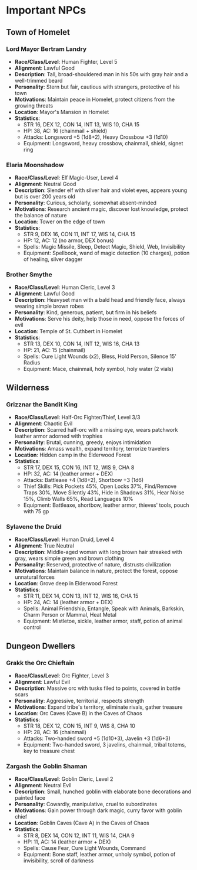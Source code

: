 # Important NPCs

## Town of Homelet

### Lord Mayor Bertram Landry
- **Race/Class/Level**: Human Fighter, Level 5
- **Alignment**: Lawful Good
- **Description**: Tall, broad-shouldered man in his 50s with gray hair and a well-trimmed beard
- **Personality**: Stern but fair, cautious with strangers, protective of his town
- **Motivations**: Maintain peace in Homelet, protect citizens from the growing threats
- **Location**: Mayor's Mansion in Homelet
- **Statistics**:
  - STR 16, DEX 12, CON 14, INT 13, WIS 10, CHA 15
  - HP: 38, AC: 16 (chainmail + shield)
  - Attacks: Longsword +5 (1d8+2), Heavy Crossbow +3 (1d10)
  - Equipment: Longsword, heavy crossbow, chainmail, shield, signet ring

### Elaria Moonshadow
- **Race/Class/Level**: Elf Magic-User, Level 4
- **Alignment**: Neutral Good
- **Description**: Slender elf with silver hair and violet eyes, appears young but is over 200 years old
- **Personality**: Curious, scholarly, somewhat absent-minded
- **Motivations**: Research ancient magic, discover lost knowledge, protect the balance of nature
- **Location**: Tower on the edge of town
- **Statistics**:
  - STR 9, DEX 16, CON 11, INT 17, WIS 14, CHA 15
  - HP: 12, AC: 12 (no armor, DEX bonus)
  - Spells: Magic Missile, Sleep, Detect Magic, Shield, Web, Invisibility
  - Equipment: Spellbook, wand of magic detection (10 charges), potion of healing, silver dagger

### Brother Smythe
- **Race/Class/Level**: Human Cleric, Level 3
- **Alignment**: Lawful Good
- **Description**: Heavyset man with a bald head and friendly face, always wearing simple brown robes
- **Personality**: Kind, generous, patient, but firm in his beliefs
- **Motivations**: Serve his deity, help those in need, oppose the forces of evil
- **Location**: Temple of St. Cuthbert in Homelet
- **Statistics**:
  - STR 13, DEX 10, CON 14, INT 12, WIS 16, CHA 13
  - HP: 21, AC: 15 (chainmail)
  - Spells: Cure Light Wounds (x2), Bless, Hold Person, Silence 15' Radius
  - Equipment: Mace, chainmail, holy symbol, holy water (2 vials)

## Wilderness

### Grizznar the Bandit King
- **Race/Class/Level**: Half-Orc Fighter/Thief, Level 3/3
- **Alignment**: Chaotic Evil
- **Description**: Scarred half-orc with a missing eye, wears patchwork leather armor adorned with trophies
- **Personality**: Brutal, cunning, greedy, enjoys intimidation
- **Motivations**: Amass wealth, expand territory, terrorize travelers
- **Location**: Hidden camp in the Elderwood Forest
- **Statistics**:
  - STR 17, DEX 15, CON 16, INT 12, WIS 9, CHA 8
  - HP: 32, AC: 14 (leather armor + DEX)
  - Attacks: Battleaxe +4 (1d8+2), Shortbow +3 (1d6)
  - Thief Skills: Pick Pockets 45%, Open Locks 37%, Find/Remove Traps 30%, Move Silently 43%, Hide in Shadows 31%, Hear Noise 15%, Climb Walls 65%, Read Languages 10%
  - Equipment: Battleaxe, shortbow, leather armor, thieves' tools, pouch with 75 gp

### Sylavene the Druid
- **Race/Class/Level**: Human Druid, Level 4
- **Alignment**: True Neutral
- **Description**: Middle-aged woman with long brown hair streaked with gray, wears simple green and brown clothing
- **Personality**: Reserved, protective of nature, distrusts civilization
- **Motivations**: Maintain balance in nature, protect the forest, oppose unnatural forces
- **Location**: Grove deep in Elderwood Forest
- **Statistics**:
  - STR 11, DEX 14, CON 13, INT 12, WIS 16, CHA 15
  - HP: 24, AC: 14 (leather armor + DEX)
  - Spells: Animal Friendship, Entangle, Speak with Animals, Barkskin, Charm Person or Mammal, Heat Metal
  - Equipment: Mistletoe, sickle, leather armor, staff, potion of animal control

## Dungeon Dwellers

### Grakk the Orc Chieftain
- **Race/Class/Level**: Orc Fighter, Level 3
- **Alignment**: Lawful Evil
- **Description**: Massive orc with tusks filed to points, covered in battle scars
- **Personality**: Aggressive, territorial, respects strength
- **Motivations**: Expand tribe's territory, eliminate rivals, gather treasure
- **Location**: Orc Caves (Cave B) in the Caves of Chaos
- **Statistics**:
  - STR 18, DEX 12, CON 15, INT 9, WIS 8, CHA 10
  - HP: 28, AC: 16 (chainmail)
  - Attacks: Two-handed sword +5 (1d10+3), Javelin +3 (1d6+3)
  - Equipment: Two-handed sword, 3 javelins, chainmail, tribal totems, key to treasure chest

### Zargash the Goblin Shaman
- **Race/Class/Level**: Goblin Cleric, Level 2
- **Alignment**: Neutral Evil
- **Description**: Small, hunched goblin with elaborate bone decorations and painted face
- **Personality**: Cowardly, manipulative, cruel to subordinates
- **Motivations**: Gain power through dark magic, curry favor with goblin chief
- **Location**: Goblin Caves (Cave A) in the Caves of Chaos
- **Statistics**:
  - STR 8, DEX 14, CON 12, INT 11, WIS 14, CHA 9
  - HP: 11, AC: 14 (leather armor + DEX)
  - Spells: Cause Fear, Cure Light Wounds, Command
  - Equipment: Bone staff, leather armor, unholy symbol, potion of invisibility, scroll of darkness
